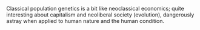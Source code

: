 Classical population genetics is a bit like neoclassical economics; quite interesting about capitalism and neoliberal society (evolution), dangerously astray when applied to human nature and the human condition.
